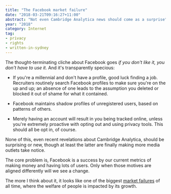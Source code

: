 ```yaml
---
title: "The Facebook market failure"
date: "2018-03-21T09:16:27+11:00"
abstract: "Not even Cambridge Analytica news should come as a surprise"
year: "2018"
category: Internet
tag:
- privacy
- rights
- written-in-sydney
---
```

The thought-terminating cliche about Facebook goes *if you don't like it, you don't have to use it.* And it's transparently specious:

* If you're a millennial and don't have a profile, good luck finding a job. Recruiters routinely search Facebook profiles to make sure you're on the up and up; an absence of one leads to the assumption you deleted or blocked it out of shame for what it contained.

* Facebook maintains shadow profiles of unregistered users, based on patterns of others.

* Merely having an account will result in you being tracked online, unless you're extremely proactive with opting out and using privacy tools. This should all be opt in, of course.

None of this, even recent revelations about Cambridge Analytica, should be surprising or new, though at least the latter are finally making more media outlets take notice.

The core problem is, Facebook is a success by our current metrics of making money and having lots of users. Only when those motives are aligned differently will we see a change.

The more I think about it, it looks like one of the biggest [market failures] of all time, where the welfare of people is impacted by its growth.

[market failures]: https://en.wikipedia.org/wiki/Market_failure

